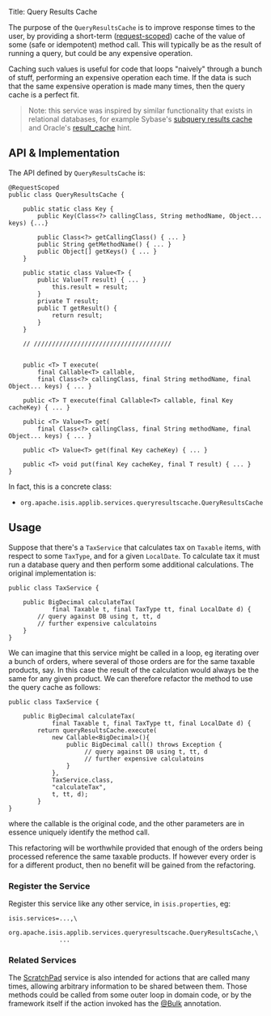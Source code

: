 Title: Query Results Cache

The purpose of the `QueryResultsCache` is to improve response times to the user, by providing a short-term ([request-scoped](../../more-advanced-topics/how-to-09-020-How-to-write-a-typical-domain-service.html)) cache of the value of some (safe or idempotent) method call.  This will typically be as the result of running a query, but could be any expensive operation.

Caching such values is useful for code that loops "naively" through a bunch of stuff, performing an expensive operation each time.  If the data is such that the same expensive operation is made many times, then the query cache is a perfect fit.

> Note: this service was inspired by similar functionality that exists in relational databases, for example Sybase's [subquery results cache](http://infocenter.sybase.com/help/index.jsp?topic=/com.sybase.dc20023_1251/html/optimizer/X43480.htm) and Oracle's [result_cache](http://www.dba-oracle.com/oracle11g/oracle_11g_result_cache_sql_hint.htm) hint.


## API & Implementation

The API defined by `QueryResultsCache` is:

    @RequestScoped
    public class QueryResultsCache {
    
        public static class Key {
            public Key(Class<?> callingClass, String methodName, Object... keys) {...}
            
            public Class<?> getCallingClass() { ... }
            public String getMethodName() { ... }
            public Object[] getKeys() { ... }
        }
        
        public static class Value<T> {
            public Value(T result) { ... }
                this.result = result;
            }
            private T result;
            public T getResult() {
                return result;
            }
        }
        
        // //////////////////////////////////////
    
        
        public <T> T execute(
            final Callable<T> callable, 
            final Class<?> callingClass, final String methodName, final Object... keys) { ... }
    
        public <T> T execute(final Callable<T> callable, final Key cacheKey) { ... }
    
        public <T> Value<T> get(
            final Class<?> callingClass, final String methodName, final Object... keys) { ... }
        
        public <T> Value<T> get(final Key cacheKey) { ... }
    
        public <T> void put(final Key cacheKey, final T result) { ... }
    }


In fact, this is a concrete class:

* `org.apache.isis.applib.services.queryresultscache.QueryResultsCache`


## Usage

Suppose that there's a `TaxService` that calculates tax on `Taxable` items, with respect to some `TaxType`, and for a given `LocalDate`.  To calculate tax it must run a database query and then perform some additional calculations.  The original implementation is:

    public class TaxService {

        public BigDecimal calculateTax(
                final Taxable t, final TaxType tt, final LocalDate d) {
            // query against DB using t, tt, d
            // further expensive calculatoins
        }
    }

We can imagine that this service might be called in a loop, eg iterating over a bunch of orders, where several of those orders are for the same taxable products, say.  In this case the result of the calculation would always be the same for any given product.  We can therefore refactor the method to use the query cache as follows:
 
    public class TaxService {

        public BigDecimal calculateTax(
                final Taxable t, final TaxType tt, final LocalDate d) {
            return queryResultsCache.execute(
                new Callable<BigDecimal>(){ 
                    public BigDecimal call() throws Exception {
                         // query against DB using t, tt, d
                         // further expensive calculatoins
                    }
                },
                TaxService.class, 
                "calculateTax", 
                t, tt, d);
            }
    }

where the callable is the original code, and the other parameters are in essence uniquely identify the method call.

This refactoring will be worthwhile provided that enough of the orders being processed reference the same taxable products.  If however every order is for a different product, then no benefit will be gained from the refactoring.

### Register the Service

Register this service like any other service, in `isis.properties`, eg:

    isis.services=...,\
                  org.apache.isis.applib.services.queryresultscache.QueryResultsCache,\
                  ...


### Related Services

The [ScratchPad](./scratchpad.html) service is also intended for actions that are called many times, allowing arbitrary information to be shared between them.  Those methods could be called from some outer loop in domain code, or by the framework itself if the action invoked has the [@Bulk](../recognized-annotations/Bulk.html) annotation. 